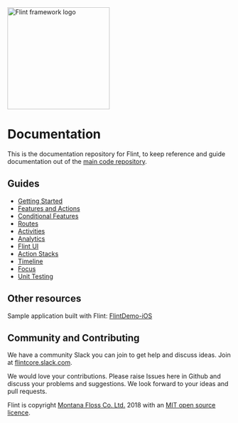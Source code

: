 <img src="https://flint.tools/assets/img/logo-dark-on-white.svg" width="230" alt="Flint framework logo">

# Documentation

This is the documentation repository for Flint, to keep reference and guide documentation out of the [main code repository](https://github.com/MontanaFlossCo/Flint).

## Guides

* [Getting Started](guides/getting_started.md)
* [Features and Actions](guides/features_and_actions.md)
* [Conditional Features](guides/conditional_features.md)
* [Routes](guides/routes.md)
* [Activities](guides/activities.md)
* [Analytics](guides/analytics.md)
* [Flint UI](guides/flint_ui.md)
* [Action Stacks](guides/action_stacks.md)
* [Timeline](guides/timeline.md)
* [Focus](guides/focus.md)
* [Unit Testing](guides/testing.md)

## Other resources

Sample application built with Flint: [FlintDemo-iOS][]

## Community and Contributing

We have a community Slack you can join to get help and discuss ideas. Join at [flintcore.slack.com](https://join.slack.com/t/flintcore/shared_invite/enQtMzUwOTU4NTU0OTYwLWMxYTNiOTNjNmVkOTM3ZDgwNzZiNzJiNmE2NWUyMzUzMjg3ZTg4YjNmMjdhYmZkYTlmYmI2ZDQ5NjU0ZmQ3ZjU).

We would love your contributions. Please raise Issues here in Github and discuss your problems and suggestions. We look forward to your ideas and pull requests.

Flint is copyright [Montana Floss Co. Ltd.](http://montanafloss.co) 2018 with an [MIT open source licence](LICENSE).

[FlintDemo-iOS]: https://github.com/MontanaFlossCo/FlintDemo-iOS
